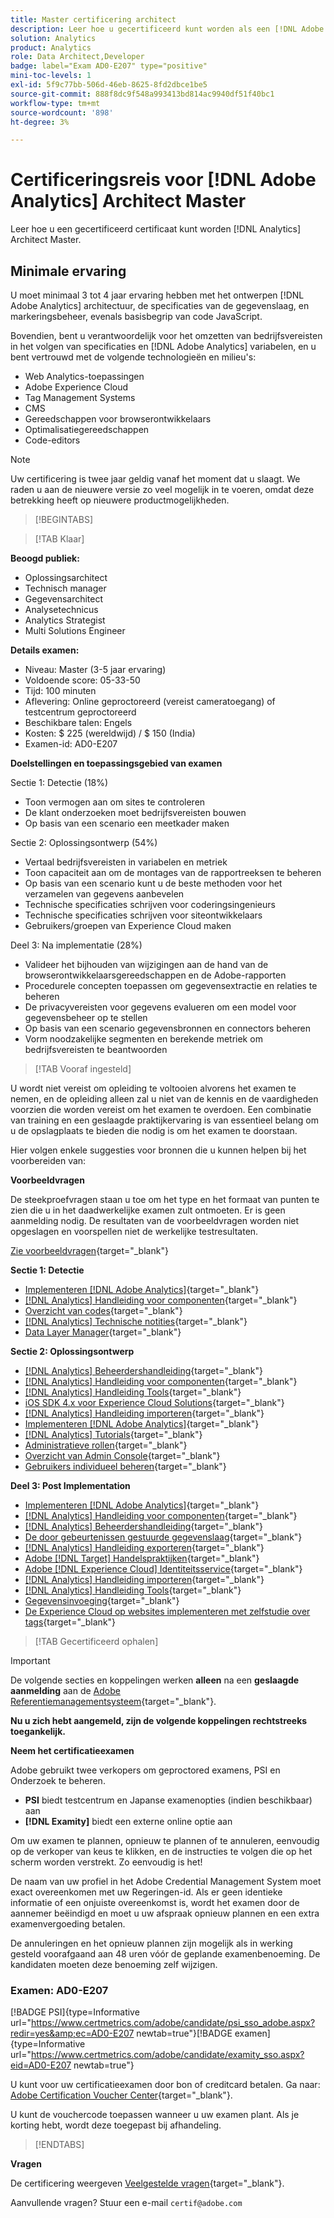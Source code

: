 ```yaml
---
title: Master certificering architect
description: Leer hoe u gecertificeerd kunt worden als een [!DNL Adobe Analytics] Architect Master.
solution: Analytics
product: Analytics
role: Data Architect,Developer
badge: label="Exam AD0-E207" type="positive"
mini-toc-levels: 1
exl-id: 5f9c77bb-506d-46eb-8625-8fd2dbce1be5
source-git-commit: 888f8dc9f548a993413bd814ac9940df51f40bc1
workflow-type: tm+mt
source-wordcount: '898'
ht-degree: 3%

---
```


# Certificeringsreis voor [!DNL Adobe Analytics] Architect Master

Leer hoe u een gecertificeerd certificaat kunt worden [!DNL Analytics] Architect Master.

## Minimale ervaring

U moet minimaal 3 tot 4 jaar ervaring hebben met het ontwerpen [!DNL Adobe Analytics] architectuur, de specificaties van de gegevenslaag, en markeringsbeheer, evenals basisbegrip van code JavaScript.

Bovendien, bent u verantwoordelijk voor het omzetten van bedrijfsvereisten in het volgen van specificaties en [!DNL Adobe Analytics] variabelen, en u bent vertrouwd met de volgende technologieën en milieu&#39;s:

* Web Analytics-toepassingen
* Adobe Experience Cloud
* Tag Management Systems
* CMS
* Gereedschappen voor browserontwikkelaars
* Optimalisatiegereedschappen
* Code-editors

>[!NOTE]
>
>Uw certificering is twee jaar geldig vanaf het moment dat u slaagt. We raden u aan de nieuwere versie zo veel mogelijk in te voeren, omdat deze betrekking heeft op nieuwere productmogelijkheden.

>[!BEGINTABS]

>[!TAB Klaar]

**Beoogd publiek:**

* Oplossingsarchitect
* Technisch manager
* Gegevensarchitect
* Analysetechnicus
* Analytics Strategist
* Multi Solutions Engineer

**Details examen:**

* Niveau: Master (3-5 jaar ervaring)
* Voldoende score: 05-33-50
* Tijd: 100 minuten
* Aflevering: Online geproctoreerd (vereist cameratoegang) of testcentrum geproctoreerd
* Beschikbare talen: Engels
* Kosten: $ 225 (wereldwijd) / $ 150 (India)
* Examen-id: AD0-E207

**Doelstellingen en toepassingsgebied van examen**

Sectie 1: Detectie (18%)

* Toon vermogen aan om sites te controleren
* De klant onderzoeken moet bedrijfsvereisten bouwen
* Op basis van een scenario een meetkader maken

Sectie 2: Oplossingsontwerp (54%)

* Vertaal bedrijfsvereisten in variabelen en metriek
* Toon capaciteit aan om de montages van de rapportreeksen te beheren
* Op basis van een scenario kunt u de beste methoden voor het verzamelen van gegevens aanbevelen
* Technische specificaties schrijven voor coderingsingenieurs
* Technische specificaties schrijven voor siteontwikkelaars
* Gebruikers/groepen van Experience Cloud maken

Deel 3: Na implementatie (28%)

* Valideer het bijhouden van wijzigingen aan de hand van de browserontwikkelaarsgereedschappen en de Adobe-rapporten
* Procedurele concepten toepassen om gegevensextractie en relaties te beheren
* De privacyvereisten voor gegevens evalueren om een model voor gegevensbeheer op te stellen
* Op basis van een scenario gegevensbronnen en connectors beheren
* Vorm noodzakelijke segmenten en berekende metriek om bedrijfsvereisten te beantwoorden

>[!TAB Vooraf ingesteld]

U wordt niet vereist om opleiding te voltooien alvorens het examen te nemen, en de opleiding alleen zal u niet van de kennis en de vaardigheden voorzien die worden vereist om het examen te overdoen. Een combinatie van training en een geslaagde praktijkervaring is van essentieel belang om u de opslagplaats te bieden die nodig is om het examen te doorstaan.

Hier volgen enkele suggesties voor bronnen die u kunnen helpen bij het voorbereiden van:

**Voorbeeldvragen**

De steekproefvragen staan u toe om het type en het formaat van punten te zien die u in het daadwerkelijke examen zult ontmoeten. Er is geen aanmelding nodig. De resultaten van de voorbeeldvragen worden niet opgeslagen en voorspellen niet de werkelijke testresultaten.

[Zie voorbeeldvragen](https://scorpion.caveon.com/launchpad/ad0-e207-adobe-analytics-architect-master-copy-y9f8t1){target="_blank"}

**Sectie 1: Detectie**

* [Implementeren [!DNL Adobe Analytics]](https://experienceleague.adobe.com/docs/analytics/implementation/home.html){target="_blank"}
* [[!DNL Analytics] Handleiding voor componenten](https://experienceleague.adobe.com/docs/analytics/components/home.html){target="_blank"}
* [Overzicht van codes](https://experienceleague.adobe.com/docs/experience-platform/tags/home.html?lang=nl){target="_blank"}
* [[!DNL Analytics] Technische notities](https://experienceleague.adobe.com/docs/analytics/technotes/home.html){target="_blank"}
* [Data Layer Manager](https://exchange.adobe.com/apps/ec/101462/data-layer-manager){target="_blank"}

**Sectie 2: Oplossingsontwerp**

* [[!DNL Analytics] Beheerdershandleiding](https://experienceleague.adobe.com/docs/analytics/admin/home.html){target="_blank"}
* [[!DNL Analytics] Handleiding voor componenten](https://experienceleague.adobe.com/docs/analytics/components/home.html){target="_blank"}
* [[!DNL Analytics] Handleiding Tools](https://experienceleague.adobe.com/docs/analytics/analyze/home.html){target="_blank"}
* [iOS SDK 4.x voor Experience Cloud Solutions](https://experienceleague.adobe.com/docs/mobile-services/ios/overview.html){target="_blank"}
* [[!DNL Analytics] Handleiding importeren](https://experienceleague.adobe.com/docs/analytics/import/home.html){target="_blank"}
* [Implementeren [!DNL Adobe Analytics]](https://experienceleague.adobe.com/docs/analytics/implementation/home.html){target="_blank"}
* [[!DNL Analytics] Tutorials](https://experienceleague.adobe.com/docs/analytics-learn/tutorials/overview.html){target="_blank"}
* [Administratieve rollen](https://helpx.adobe.com/in/enterprise/using/admin-roles.html){target="_blank"}
* [Overzicht van Admin Console](https://helpx.adobe.com/in/enterprise/using/admin-console.html#Settings){target="_blank"}
* [Gebruikers individueel beheren](https://helpx.adobe.com/in/enterprise/using/manage-users-individually.html){target="_blank"}

**Deel 3: Post Implementation**

* [Implementeren [!DNL Adobe Analytics]](https://experienceleague.adobe.com/docs/analytics/implementation/home.html){target="_blank"}
* [[!DNL Analytics] Handleiding voor componenten](https://experienceleague.adobe.com/docs/analytics/components/home.html){target="_blank"}
* [[!DNL Analytics] Beheerdershandleiding](https://experienceleague.adobe.com/docs/analytics/admin/home.html){target="_blank"}
* [De door gebeurtenissen gestuurde gegevenslaag](https://jimalytics.com/tag-management/the-event-driven-data-layer/){target="_blank"}
* [[!DNL Analytics] Handleiding exporteren](https://experienceleague.adobe.com/docs/analytics/export/home.html){target="_blank"}
* [Adobe [!DNL Target] Handelspraktijken](https://experienceleague.adobe.com/docs/target/using/target-home.html){target="_blank"}
* [Adobe [!DNL Experience Cloud] Identiteitsservice](https://experienceleague.adobe.com/docs/id-service/using/home.html){target="_blank"}
* [[!DNL Analytics] Handleiding importeren](https://experienceleague.adobe.com/docs/analytics/import/home.html){target="_blank"}
* [[!DNL Analytics] Handleiding Tools](https://experienceleague.adobe.com/docs/analytics/analyze/home.html){target="_blank"}
* [Gegevensinvoeging](https://github.com/AdobeDocs/analytics-1.4-apis/blob/master/docs/data-insertion-api/overview/c_data_insertion_process.md){target="_blank"}
* [De Experience Cloud op websites implementeren met zelfstudie over tags](https://experienceleague.adobe.com/docs/platform-learn/implement-in-websites/overview.html){target="_blank"}

>[!TAB Gecertificeerd ophalen]

>[!IMPORTANT]
>
>De volgende secties en koppelingen werken **alleen**  na een **geslaagde aanmelding** aan de [Adobe Referentiemanagementsysteem](https://www.certmetrics.com/adobe){target="_blank"}.

**Nu u zich hebt aangemeld, zijn de volgende koppelingen rechtstreeks toegankelijk.**

**Neem het certificatieexamen**

Adobe gebruikt twee verkopers om geproctored examens, PSI en Onderzoek te beheren.

* **PSI** biedt testcentrum en Japanse examenopties (indien beschikbaar) aan
* **[!DNL Examity]** biedt een externe online optie aan

Om uw examen te plannen, opnieuw te plannen of te annuleren, eenvoudig op de verkoper van keus te klikken, en de instructies te volgen die op het scherm worden verstrekt. Zo eenvoudig is het!

De naam van uw profiel in het Adobe Credential Management System moet exact overeenkomen met uw Regeringen-id. Als er geen identieke informatie of een onjuiste overeenkomst is, wordt het examen door de aannemer beëindigd en moet u uw afspraak opnieuw plannen en een extra examenvergoeding betalen.

De annuleringen en het opnieuw plannen zijn mogelijk als in werking gesteld voorafgaand aan 48 uren vóór de geplande examenbenoeming. De kandidaten moeten deze benoeming zelf wijzigen.

### Examen: AD0-E207

[!BADGE PSI]{type=Informative url="https://www.certmetrics.com/adobe/candidate/psi_sso_adobe.aspx?redir=yes&amp;ec=AD0-E207 newtab=true"}[!BADGE examen]{type=Informative url="https://www.certmetrics.com/adobe/candidate/examity_sso.aspx?eid=AD0-E207 newtab=true"}

U kunt voor uw certificatieexamen door bon of creditcard betalen. Ga naar: [Adobe Certification Voucher Center](https://market.xvoucher.com/adobe/global){target="_blank"}.

U kunt de vouchercode toepassen wanneer u uw examen plant. Als je korting hebt, wordt deze toegepast bij afhandeling.

>[!ENDTABS]

**Vragen**

De certificering weergeven [Veelgestelde vragen](https://experienceleague.adobe.com/docs/certification/certification/faq.html){target="_blank"}.

Aanvullende vragen? Stuur een e-mail `certif@adobe.com`
